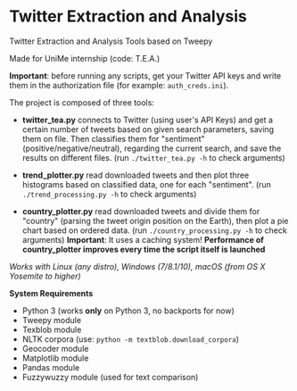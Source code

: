 # Twitter Extraction and Analysis
Twitter Extraction and Analysis Tools based on Tweepy

Made for UniMe internship (code: T.E.A.)

<b>Important</b>: before running any scripts, get your Twitter API keys and write them in the authorization file (for example: `auth_creds.ini`).

The project is composed of three tools:

- <b>twitter_tea.py</b> connects to Twitter (using user's API Keys) and get a certain number of tweets based on given search parameters, saving them on file. Then classifies them for "sentiment" (positive/negative/neutral), regarding the current search, and save the results on different files. (run `./twitter_tea.py -h` to check arguments)

- <b>trend_plotter.py</b> read downloaded tweets and then plot three histograms based on classified data, one for each "sentiment". (run `./trend_processing.py -h` to check arguments)

- <b>country_plotter.py</b> read downloaded tweets and divide them for "country" (parsing the tweet origin position on the Earth), then plot a pie chart based on ordered data. (run `./country_processing.py -h` to check arguments)
**Important**: It uses a caching system! 
**Performance of country_plotter improves every time the script itself is launched**

_Works with Linux (any distro), Windows (7/8.1/10), macOS (from OS X Yosemite to higher)_

**System Requirements**
- Python 3 (works **only** on Python 3, no backports for now)
- Tweepy module
- Texblob module
- NLTK corpora (use: `python -m textblob.download_corpora`)
- Geocoder module
- Matplotlib module
- Pandas module
- Fuzzywuzzy module (used for text comparison)
